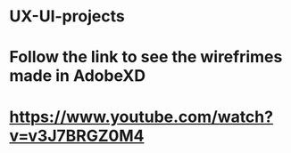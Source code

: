 # UX-UI-projects

# Follow the link to see the wirefrimes made in AdobeXD

# https://www.youtube.com/watch?v=v3J7BRGZ0M4
